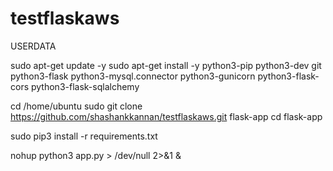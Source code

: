 # testflaskaws
USERDATA

sudo apt-get update -y
sudo apt-get install -y python3-pip python3-dev git python3-flask python3-mysql.connector python3-gunicorn python3-flask-cors python3-flask-sqlalchemy

cd /home/ubuntu
sudo git clone https://github.com/shashankkannan/testflaskaws.git flask-app
cd flask-app

sudo pip3 install -r requirements.txt

nohup python3 app.py > /dev/null 2>&1 &

